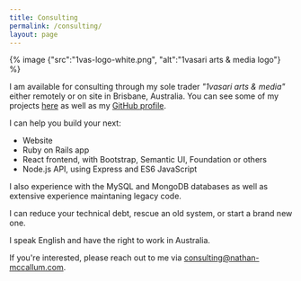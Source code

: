 ```yaml
---
title: Consulting
permalink: /consulting/
layout: page
---
```


{% image {"src":"1vas-logo-white.png", "alt":"1vasari arts & media logo"} %}

I am available for consulting through my sole trader *"1vasari arts & media"* either remotely or on site in Brisbane, Australia.
You can see some of my projects [here](/projects/) as well as my [GitHub profile](http://github.com/1vasari).

I can help you build your next:

- Website
- Ruby on Rails app
- React frontend, with Bootstrap, Semantic UI, Foundation or others
- Node.js API, using Express and ES6 JavaScript

I also experience with the MySQL and MongoDB databases as well as extensive experience maintaning legacy code.

I can reduce your technical debt, rescue an old system, or start a brand new one.

I speak English and have the right to work in Australia.

If you're interested, please reach out to me via [consulting@nathan-mccallum.com](mailto:consulting@nathan-mccallum.com).
